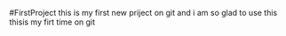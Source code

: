 #FirstProject
this is my first new priject on git
and i am so glad to use this 
thisis my firt time on git
